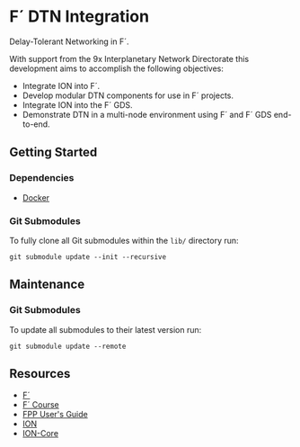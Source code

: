 # F´ DTN Integration

Delay-Tolerant Networking in F´.

With support from the 9x Interplanetary Network Directorate this development aims to accomplish the following objectives:
- Integrate ION into F´.
- Develop modular DTN components for use in F´ projects.
- Integrate ION into the F´ GDS.
- Demonstrate DTN in a multi-node environment using F´ and F´ GDS end-to-end.

## Getting Started

### Dependencies

- [Docker](https://www.docker.com/)

### Git Submodules

To fully clone all Git submodules within the `lib/` directory run:
```
git submodule update --init --recursive
```

## Maintenance

### Git Submodules

To update all submodules to their latest version run:
```
git submodule update --remote
```

## Resources

- [F´](https://github.com/nasa/fprime)
- [F´ Course](https://github.com/fprime-community/fprime-system-reference/blob/main/docs/course/introduction.md)
- [FPP User's Guide](https://fprime-community.github.io/fpp/fpp-users-guide.html)
- [ION](https://www.nasa.gov/directorates/heo/scan/engineering/technology/disruption_tolerant_networking_software_options_ion)
- [ION-Core](https://github.com/nasa-jpl/ion-core.git)
